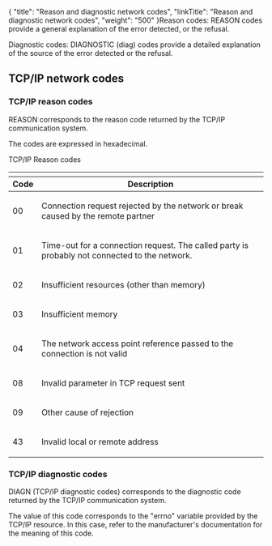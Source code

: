 {
    "title": "Reason  and diagnostic network codes",
    "linkTitle": "Reason and diagnostic network codes",
    "weight": "500"
}<span id="Reason_codes"></span>Reason codes: REASON codes provide a general explanation of the error detected, or
the refusal.

<span id="Diagnostic_codes"></span>Diagnostic codes: DIAGNOSTIC (diag) codes provide a detailed explanation of the source
of the error detected or the refusal.

<span id="TCP_IP_Network_codes"></span>

## TCP/IP network codes

<span id="REASON___TCP_IP_Reason_Codes"></span>

### TCP/IP reason codes

REASON corresponds to the reason code returned by the TCP/IP communication
system.

The codes are expressed in hexadecimal.

TCP/IP Reason codes

<table>
   <th>
      <tr>
<th>Code         </th>
<th>Description         </th>
      </tr>
   </thead>
   <tbody>
      <tr>
         <td><p>00</p>         </td>
         <td><p>Connection request rejected by the network or break caused
by the remote partner</p>         </td>
      </tr>
      <tr>
         <td><p>01</p>         </td>
         <td><p>Time-out for a connection request. The called party is
probably not connected to the network.</p>         </td>
      </tr>
      <tr>
         <td><p>02</p>         </td>
         <td><p>Insufficient resources (other than memory)</p>         </td>
      </tr>
      <tr>
         <td><p>03</p>         </td>
         <td><p>Insufficient memory</p>         </td>
      </tr>
      <tr>
         <td><p>04</p>         </td>
         <td><p>The network access point reference passed to the connection
is not valid</p>         </td>
      </tr>
      <tr>
         <td><p>08</p>         </td>
         <td><p>Invalid parameter in TCP request sent</p>         </td>
      </tr>
      <tr>
         <td><p>09</p>         </td>
         <td><p>Other cause of rejection</p>         </td>
      </tr>
      <tr>
         <td><p>43</p>         </td>
         <td><p>Invalid local or remote address</p>         </td>
      </tr>
   </tbody>
</table>

<span id="DIAGN___TCP_IIP_Diagnostic_Codes"></span>

### TCP/IP diagnostic codes

DIAGN (TCP/IP diagnostic codes) corresponds to the diagnostic code returned
by the TCP/IP communication system.

The value of this code corresponds to the "errno" variable
provided by the TCP/IP resource. In this case, refer to the manufacturer's
documentation for the meaning of this code.

